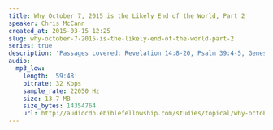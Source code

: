 ```yaml
---
title: Why October 7, 2015 is the Likely End of the World, Part 2
speaker: Chris McCann
created_at: 2015-03-15 12:25
slug: why-october-7-2015-is-the-likely-end-of-the-world-part-2
series: true
description: 'Passages covered: Revelation 14:8-20, Psalm 39:4-5, Genesis 40:9-13.'
audio:
  mp3_low:
    length: '59:48'
    bitrate: 32 Kbps
    sample_rate: 22050 Hz
    size: 13.7 MB
    size_bytes: 14354764
    url: http://audiocdn.ebiblefellowship.com/studies/topical/why-october-7-2015-is-the-likely-end-of-the-world/2015.03.15_McCann_-_Why_October_7_2015_is_the_Likely_End_of_the_World_Part_2.mp3
---
```

